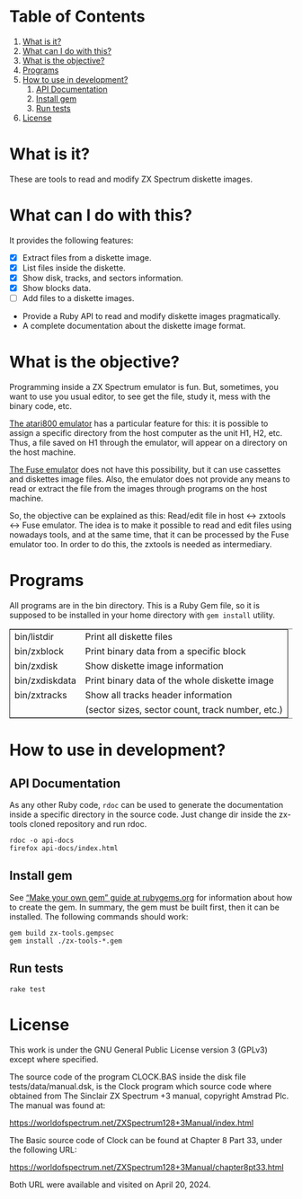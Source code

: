 
# Table of Contents

1.  [What is it?](#org59fe191)
2.  [What can I do with this?](#org671c9bf)
3.  [What is the objective?](#org0a2d05e)
4.  [Programs](#org58cc456)
5.  [How to use in development?](#orgbcd9670)
    1.  [API Documentation](#org8b3eb78)
    2.  [Install gem](#orgc8dcbb2)
    3.  [Run tests](#org458330e)
6.  [License](#org44686b0)


<a id="org59fe191"></a>

# What is it?

These are tools to read and modify ZX Spectrum diskette images.


<a id="org671c9bf"></a>

# What can I do with this?

It provides the following features:

-   [X] Extract files from a diskette image.
-   [X] List files inside the diskette.
-   [X] Show disk, tracks, and sectors information.
-   [X] Show blocks data.
-   [ ] Add files to a diskette images.
-   Provide a Ruby API to read and modify diskette images pragmatically.
-   A complete documentation about the diskette image format.


<a id="org0a2d05e"></a>

# What is the objective?

Programming inside a ZX Spectrum emulator is fun. But, sometimes, you want to use you usual editor, to see get the file, study it, mess with the binary code, etc.

[The atari800 emulator](https://github.com/atari800/atari800/) has a particular feature for this: it is possible to assign a specific directory from the host computer as the unit H1, H2, etc. Thus, a file saved on H1 through the emulator, will appear on a directory on the host machine.

[The Fuse emulator](http://fuse-emulator.sourceforge.net/fuse.php) does not have this possibility, but it can use cassettes and diskettes image files. Also, the emulator does not provide any means to read or extract the file from the images through programs on the host machine.

So, the objective can be explained as this: Read/edit file in host &harr; zxtools &harr; Fuse emulator.
The idea is to make it possible to read and edit files using nowadays tools, and at the same time, that it can be processed by the Fuse emulator too. In order to do this, the zxtools is needed as intermediary.


<a id="org58cc456"></a>

# Programs

All programs are in the bin directory. This is a Ruby Gem file, so it is supposed to be installed in your home directory with `gem install` utility.

<table border="2" cellspacing="0" cellpadding="6" rules="groups" frame="hsides">


<colgroup>
<col  class="org-left" />

<col  class="org-left" />
</colgroup>
<tbody>
<tr>
<td class="org-left">bin/listdir</td>
<td class="org-left">Print all diskette files</td>
</tr>


<tr>
<td class="org-left">bin/zxblock</td>
<td class="org-left">Print binary data from a specific block</td>
</tr>


<tr>
<td class="org-left">bin/zxdisk</td>
<td class="org-left">Show diskette image information</td>
</tr>


<tr>
<td class="org-left">bin/zxdiskdata</td>
<td class="org-left">Print binary data of the whole diskette image</td>
</tr>


<tr>
<td class="org-left">bin/zxtracks</td>
<td class="org-left">Show all tracks header information</td>
</tr>


<tr>
<td class="org-left">&#xa0;</td>
<td class="org-left">(sector sizes, sector count, track number, etc.)</td>
</tr>
</tbody>
</table>


<a id="orgbcd9670"></a>

# How to use in development?


<a id="org8b3eb78"></a>

## API Documentation

As any other Ruby code, `rdoc` can be used to generate the documentation inside a specific directory in the source code. Just change dir inside the zx-tools cloned repository and run rdoc.

    rdoc -o api-docs
    firefox api-docs/index.html


<a id="orgc8dcbb2"></a>

## Install gem

See [&ldquo;Make your own gem&rdquo; guide at rubygems.org](https://guides.rubygems.org/make-your-own-gem/) for information about how to create the gem. In summary, the gem must be built first, then it can be installed. The following commands should work:

    gem build zx-tools.gempsec
    gem install ./zx-tools-*.gem


<a id="org458330e"></a>

## Run tests

    rake test


<a id="org44686b0"></a>

# License

This work is under the GNU General Public License version 3 (GPLv3) except where specified.

The source code of the program CLOCK.BAS inside the disk file tests/data/manual.dsk, is the Clock program which source code where obtained from The Sinclair ZX Spectrum +3 manual, copyright Amstrad Plc. The manual was found at:

<https://worldofspectrum.net/ZXSpectrum128+3Manual/index.html>

The Basic source code of Clock can be found at Chapter 8 Part 33, under the following URL:

<https://worldofspectrum.net/ZXSpectrum128+3Manual/chapter8pt33.html>

Both URL were available and visited on April 20, 2024.

